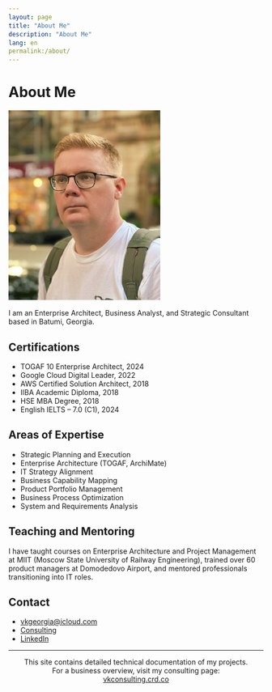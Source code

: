 ```yaml
---
layout: page
title: "About Me"
description: "About Me"
lang: en
permalink:/about/
---
```


# About Me

<img src="/images/108.jpg" alt="Valerii" width="300">

I am an Enterprise Architect, Business Analyst, and Strategic Consultant based in Batumi, Georgia.

## Certifications

-	TOGAF 10 Enterprise Architect, 2024
-	Google Cloud Digital Leader, 2022
-	AWS Certified Solution Architect, 2018
-	IIBA Academic Diploma, 2018
-	HSE MBA Degree, 2018
-	English IELTS – 7.0 (C1), 2024

## Areas of Expertise

- Strategic Planning and Execution
- Enterprise Architecture (TOGAF, ArchiMate)
- IT Strategy Alignment
- Business Capability Mapping
- Product Portfolio Management
- Business Process Optimization
- System and Requirements Analysis

## Teaching and Mentoring

I have taught courses on Enterprise Architecture and Project Management at MIIT (Moscow State University of Railway Engineering), trained over 60 product managers at Domodedovo Airport, and mentored professionals transitioning into IT roles.

## Contact

- vkgeorgia@icloud.com
- [Consulting](https://vkconsulting.crd.co/)
- [LinkedIn](https://www.linkedin.com/in/valeriikorobeinikov)

<hr>

<p align="center" style="font-size: 14px;">
  This site contains detailed technical documentation of my projects.<br>
  For a business overview, visit my consulting page:<br>
  <a href="https://vkconsulting.crd.co/" target="_blank">vkconsulting.crd.co</a>
</p>

